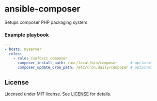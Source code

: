 # ansible-composer

Setups composer PHP packaging system.

### Example playbook
```yaml
---
- hosts: myserver
  roles:
    - role: sunfoxcz.composer
      composer_install_path: /usr/local/bin/composer      # optional
      composer_update_cron_path: /etc/cron.daily/composer # optional
```

## License

Licensed under MIT license. See [LICENSE](LICENSE.md) for details.
